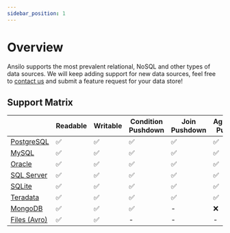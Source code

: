```yaml
---
sidebar_position: 1
---
```


# Overview

Ansilo supports the most prevalent relational, NoSQL and other types of data sources.
We will keep adding support for new data sources, feel free to [contact us](/) and submit a feature request for your data store!

## Support Matrix

|                              | Readable | Writable | Condition Pushdown | Join Pushdown | Aggregation Pushdown | Sort/Limit/Offset Pushdown |
| ---------------------------- | -------- | -------- | ------------------ | ------------- | -------------------- | -------------------------- |
| [PostgreSQL](./postgresql)   | ✅       | ✅       | ✅                 | ✅            | ✅                   | ✅                         |
| [MySQL](./mysql)             | ✅       | ✅       | ✅                 | ✅            | ✅                   | ✅                         |
| [Oracle](./oracle)           | ✅       | ✅       | ✅                 | ✅            | ✅                   | ✅                         |
| [SQL Server](./sql-server)   | ✅       | ✅       | ✅                 | ✅            | ✅                   | ✅                         |
| [SQLite](./sqlite)           | ✅       | ✅       | ✅                 | ✅            | ✅                   | ✅                         |
| [Teradata](./teradata)       | ✅       | ✅       | ✅                 | ✅            | ✅                   | ✅                         |
| [MongoDB](./mongodb)         | ✅       | ✅       | ✅                 | -             | ❌                   | ✅                         |
| [Files (Avro)](./files-avro) | ✅       | ✅       | -                  | -             | -                    | -                          |
